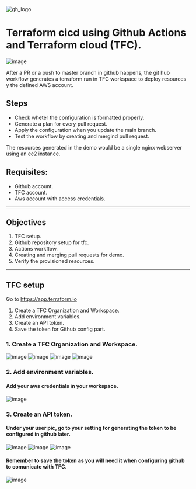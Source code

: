 <img src="images\github-tf-logos.png" alt="gh_logo"/>

# Terraform cicd using Github Actions and Terraform cloud (TFC).

<img src="images\workflow.png" alt="image"/>

After a PR or a push to master branch in github happens, the git hub workflow generates a terraform run in TFC workspace to deploy resources y the defined AWS account.

## Steps

- Check wheter the configuration is formatted properly.
- Generate a plan for every pull request.
- Apply the configuration when you update the main branch.
- Test the workflow by creating and mergind pull request.

The resources generated in the demo would be a single nginx webserver using an ec2 instance.



## Requisites:

- Github account.
- TFC account.
- Aws account with access credentials.

___
## Objectives

1. TFC setup.
2. Github repository setup for tfc.
3. Actions workflow.
4. Creating and merging pull requests for demo.
5. Verify the provisioned resources.
___

## TFC setup

Go to https://app.terraform.io

1. Create a TFC Organization and Workspace.
2. Add environment variables.
3. Create an API token.
4. Save the token for Github config part.


### 1. Create a TFC Organization and Workspace.

<img src="images\TFCOrganizationWorkspace.png" alt="image"/>
<img src="images\TFCOrganizationWorkspace2.png" alt="image"/>
<img src="images\TFCOrganizationWorkspace3.png" alt="image"/>
<img src="images\TFCOrganizationWorkspace4.png" alt="image"/>

### 2. Add environment variables.

#### Add your aws credentials in your workspace.

<img src="images\AddEnvironmentVariables.png" alt="image"/>

### 3. Create an API token.

#### Under your user pic, go to your setting for generating the token to be configured in github later.

<img src="images\TFCApiToken.png" alt="image"/>
<img src="images\TFCApiToken2.png" alt="image"/>
<img src="images\TFCApiToken3.png" alt="image"/>

#### Remember to save the token as you will need it when configuring github to comunicate with TFC.

<img src="images\TFCApiToken4.png" alt="image"/>